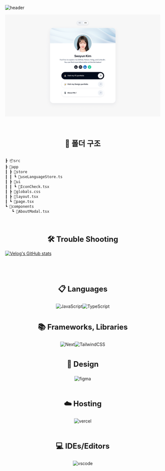 ![header](https://capsule-render.vercel.app/api?type=transparent&color=auto&height=200&section=header&text=Portfolio-Website&fontColor=9DB9C7&animation=twinkling&fontSize=90&textBg=false)

![Open Graph](public/opengraph.png)

</br>
</br>
</br>
 
<div align="center" style="font-size:24px;font-weight: bold;">📂 폴더 구조</div>
</br>

```
┣ 📦src
┣ 📂app
┃ ┣ 📂store
┃ ┃ ┗ 📜useLanguageStore.ts
┃ ┣ 📂ui
┃ ┃ ┗ 📜IconCheck.tsx
┃ ┣ 📜globals.css
┃ ┣ 📜layout.tsx
┃ ┗ 📜page.tsx
┗ 📂components
   ┗ 📜AboutModal.tsx
```

</br>
</br>
</br>

 <div align="center" style="font-size:24px;font-weight: bold;">🛠 Trouble Shooting</div>

[![Velog's GitHub stats](https://velog-readme-stats.vercel.app/api?name=gimmari&tag=web-portfolio&color=dark)](https://velog.io/@gimmari/트러블슈팅)

</br>
</br>
</br>

<p align="center" style="font-size:24px;font-weight: bold;">

<p align="center" style="font-size:24px;font-weight: bold;">
📋 Languages

<div align="center" style="display: flex; flex-direction: row; align-items: center; justify-content: center;">

<img src="https://img.shields.io/badge/JavaScript-F7DF1E?style=for-the-badge&logo=JavaScript&logoColor=white" alt="JavaScript">
<img src="https://img.shields.io/badge/typescript-%23007ACC.svg?style=for-the-badge&logo=typescript&logoColor=white" alt="TypeScript">

</div>

</br>

<p align="center" style="font-size:24px;font-weight: bold;">📚 Frameworks, Libraries

<div align="center" style="display: flex; flex-direction: row; align-items: center; justify-content: center;">

<img src="https://img.shields.io/badge/Next-black?style=for-the-badge&logo=next.js&logoColor=white" alt="Next">

<img src="https://img.shields.io/badge/tailwindcss-%2338B2AC.svg?style=for-the-badge&logo=tailwind-css&logoColor=white" alt="TailwindCSS">

</div>

</br>

<p align="center" style="font-size:24px;font-weight: bold;">🎨 Design

<div align="center">

![figma](https://img.shields.io/badge/Figma-F24E1E?style=for-the-badge&logo=figma&logoColor=white)

</br>

<p align="center" style="font-size:24px;font-weight: bold;">☁️ Hosting

<div align="center">

![vercel](https://img.shields.io/badge/Vercel-000000?style=for-the-badge&logo=vercel&logoColor=white)

</br>

<p align="center" style="font-size:24px;font-weight: bold;">
💻 IDEs/Editors

<div align="center">

![vscode](https://img.shields.io/badge/Visual_Studio_Code-0078D4?style=for-the-badge&logo=visual%20studio%20code&logoColor=white)

</div>
